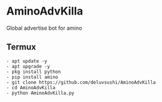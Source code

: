 # AminoAdvKilla
Global advertise bot for amino

## Termux
```shell
- apt update -y
- apt upgrade -y
- pkg install python
- pip install amino
- git clone https://github.com/deluvsushi/AminoAdvKilla
- cd AminoAdvKilla
- python AminoAdvKilla.py
```

